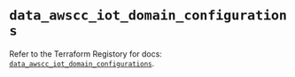 # `data_awscc_iot_domain_configurations`

Refer to the Terraform Registory for docs: [`data_awscc_iot_domain_configurations`](https://registry.terraform.io/providers/hashicorp/awscc/0.70.0/docs/data-sources/iot_domain_configurations).
